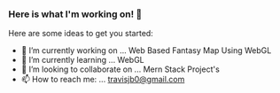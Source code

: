 ### Here is what I'm working on! 👋



Here are some ideas to get you started:

- 🔭 I’m currently working on ... Web Based Fantasy Map Using WebGL
- 🌱 I’m currently learning ... WebGL
- 👯 I’m looking to collaborate on ... Mern Stack Project's
- 📫 How to reach me: ... travisjb0@gmail.com


